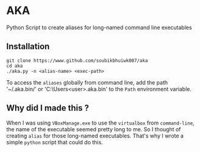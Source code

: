 # AKA
Python Script to create aliases for long-named command line executables

## Installation
```
git clone https://www.github.com/soubikbhuiwk007/aka
cd aka
./aka.py -n <alias-name> <exec-path>
```
To access the `aliases` globally from command line, add the path '~/.aka.bin/' or 'C:\Users\<user>\.aka.bin\' to the `Path` environment variable.

## Why did I made this ?

When I was using `VBoxManage.exe` to use the `virtualbox` from `command-line`, the name of the executable seemed pretty long to me. So I thought of creating `alias` for those long-named executables. That's why I wrote a simple `python` script that could do this.
